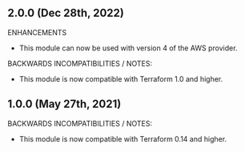## 2.0.0 (Dec 28th, 2022)

ENHANCEMENTS

* This module can now be used with version 4 of the AWS provider. 

BACKWARDS INCOMPATIBILITIES / NOTES:

* This module is now compatible with Terraform 1.0 and higher.


## 1.0.0 (May 27th, 2021)

BACKWARDS INCOMPATIBILITIES / NOTES:

* This module is now compatible with Terraform 0.14 and higher.
